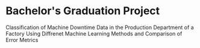 # Bachelor's Graduation Project
Classification of Machine Downtime Data in the Production Department of a Factory Using Diffrenet Machine Learning Methods and Comparison of Error Metrics
